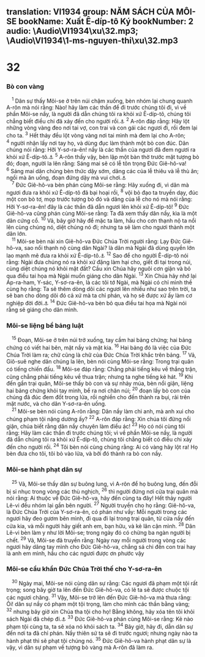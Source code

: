 translation: VI1934
group: NĂM SÁCH CỦA MÔI-SE
bookName: Xuất Ê-díp-tô Ký 
bookNumber: 2
audio: \Audio\VI1934\xu\32.mp3; \Audio\VI1934\1-ms-nguyen-thi\xu\32.mp3
-------

<div class="title"><h1>32</h1><h3>Bò con vàng</h3></div>
<span class="verse xu_32_1"> <sup>1</sup> Dân sự thấy Môi-se ở trên núi chậm xuống, bèn nhóm lại chung quanh A-rôn mà nói rằng: Nào! hãy làm các thần để đi trước chúng tôi đi, vì về phần Môi-se nầy, là người đã dẫn chúng tôi ra khỏi xứ Ê-díp-tô, chúng tôi chẳng biết điều chi đã xảy đến cho người rồi.<a data-toggle="tooltip" data-placement="bottom" title="Cong 7:40">⚓</a></span>
<span class="verse xu_32_2"><sup>2</sup> A-rôn đáp rằng: Hãy lột những vòng vàng đeo nơi tai vợ, con trai và con gái các ngươi đi, rồi đem lại cho ta. </span>
<span class="verse xu_32_3"><sup>3</sup> Hết thảy đều lột vòng vàng nơi tai mình mà đem lại cho A-rôn; </span>
<span class="verse xu_32_4"><sup>4</sup> người nhận lấy nơi tay họ, và dùng đục làm thành một bò con đúc. Dân chúng nói rằng: Hỡi Y-sơ-ra-ên! nầy là các thần của ngươi đã đem ngươi ra khỏi xứ Ê-díp-tô.<a data-toggle="tooltip" data-placement="bottom" title="1Vua 12:28; Cong 7:41">⚓</a></span>
<span class="verse xu_32_5"><sup>5</sup> A-rôn thấy vậy, bèn lập một bàn thờ trước mặt tượng bò đó; đoạn, người la lên rằng: Sáng mai sẽ có lễ tôn trọng Đức Giê-hô-va! </span>
<span class="verse xu_32_6"><sup>6</sup> Sáng mai dân chúng bèn thức dậy sớm, dâng các của lễ thiêu và lễ thù ân; ngồi mà ăn uống, đoạn đứng dậy mà vui chơi.<a data-toggle="tooltip" data-placement="bottom" title="1Co 10:7">⚓</a><br/></span>
<span class="verse xu_32_7"> <sup>7</sup> Đức Giê-hô-va bèn phán cùng Môi-se rằng: Hãy xuống đi, vì dân mà ngươi đưa ra khỏi xứ Ê-díp-tô đã bại hoại rồi, </span>
<span class="verse xu_32_8"><sup>8</sup> vội bỏ đạo ta truyền dạy, đúc một con bò tơ, mọp trước tượng bò đó và dâng của lễ cho nó mà nói rằng: Hỡi Y-sơ-ra-ên! đây là các thần đã dẫn ngươi lên khỏi xứ Ê-díp-tô! </span>
<span class="verse xu_32_9"><sup>9</sup> Đức Giê-hô-va cũng phán cùng Môi-se rằng: Ta đã xem thấy dân nầy, kìa là một dân cứng cổ. </span>
<span class="verse xu_32_10"><sup>10</sup> Vả, bây giờ hãy để mặc ta làm, hầu cho cơn thạnh nộ ta nổi lên cùng chúng nó, diệt chúng nó đi; nhưng ta sẽ làm cho ngươi thành một dân lớn. <br/></span>
<span class="verse xu_32_11"> <sup>11</sup> Môi-se bèn nài xin Giê-hô-va Đức Chúa Trời người rằng: Lạy Đức Giê-hô-va, sao nổi thạnh nộ cùng dân Ngài? là dân mà Ngài đã dùng quyền lớn lao mạnh mẽ đưa ra khỏi xứ Ê-díp-tô.<a data-toggle="tooltip" data-placement="bottom" title="Dan 14:13-19">⚓</a></span>
<span class="verse xu_32_12"><sup>12</sup> Sao để cho người Ê-díp-tô nói rằng: Ngài đưa chúng nó ra khỏi xứ đặng làm hại cho, giết đi tại trong núi, cùng diệt chúng nó khỏi mặt đất? Cầu xin Chúa hãy nguôi cơn giận và bỏ qua điều tai họa mà Ngài muốn giáng cho dân Ngài. </span>
<span class="verse xu_32_13"><sup>13</sup> Xin Chúa hãy nhớ lại Áp-ra-ham, Y-sác, Y-sơ-ra-ên, là các tôi tớ Ngài, mà Ngài có chỉ mình thề cùng họ rằng: Ta sẽ thêm dòng dõi các ngươi lên nhiều như sao trên trời, ta sẽ ban cho dòng dõi đó cả xứ mà ta chỉ phán, và họ sẽ được xứ ấy làm cơ nghiệp đời đời.<a data-toggle="tooltip" data-placement="bottom" title="Sa 22:16-17; Sa 17:8">⚓</a></span>
<span class="verse xu_32_14"><sup>14</sup> Đức Giê-hô-va bèn bỏ qua điều tai họa mà Ngài nói rằng sẽ giáng cho dân mình. <br/></span>
<div class="title"><h3>Môi-se liệng bể bảng luật</h3></div>
<span class="verse xu_32_15"> <sup>15</sup> Đoạn, Môi-se ở trên núi trở xuống, tay cầm hai bảng chứng; hai bảng chứng có viết hai bên, mặt nầy và mặt kia. </span>
<span class="verse xu_32_16"><sup>16</sup> Hai bảng đó là việc của Đức Chúa Trời làm ra; chữ cũng là chữ của Đức Chúa Trời khắc trên bảng. </span>
<span class="verse xu_32_17"><sup>17</sup> Vả, Giô-suê nghe dân chúng la lên, bèn nói cùng Môi-se rằng: Trong trại quân có tiếng chiến đấu. </span>
<span class="verse xu_32_18"><sup>18</sup> Môi-se đáp rằng: Chẳng phải tiếng kêu về thắng trận, cũng chẳng phải tiếng kêu về thua trận; nhưng ta nghe tiếng kẻ hát. </span>
<span class="verse xu_32_19"><sup>19</sup> Khi đến gần trại quân, Môi-se thấy bò con và sự nhảy múa, bèn nổi giận, liệng hai bảng chứng khỏi tay mình, bể ra nơi chân núi; </span>
<span class="verse xu_32_20"><sup>20</sup> đoạn lấy bò con của chúng đã đúc đem đốt trong lửa, rồi nghiền cho đến thành ra bụi, rải trên mặt nước, và cho dân Y-sơ-ra-ên uống. <br/></span>
<span class="verse xu_32_21"> <sup>21</sup> Môi-se bèn nói cùng A-rôn rằng: Dân nầy làm chi anh, mà anh xui cho chúng phạm tội nặng dường ấy? </span>
<span class="verse xu_32_22"><sup>22</sup> A-rôn đáp rằng: Xin chúa tôi đừng nổi giận, chúa biết rằng dân nầy chuyên làm điều ác! </span>
<span class="verse xu_32_23"><sup>23</sup> Họ có nói cùng tôi rằng: Hãy làm các thần đi trước chúng tôi; vì về phần Môi-se nầy, là người đã dẫn chúng tôi ra khỏi xứ Ê-díp-tô, chúng tôi chẳng biết có điều chi xảy đến cho người rồi. </span>
<span class="verse xu_32_24"><sup>24</sup> Tôi bèn nói cùng chúng rằng: Ai có vàng hãy lột ra! Họ bèn đưa cho tôi, tôi bỏ vào lửa, và bởi đó thành ra bò con nầy. <br/></span>
<div class="title"><h3>Môi-se hành phạt dân sự</h3></div>
<span class="verse xu_32_25"> <sup>25</sup> Vả, Môi-se thấy dân sự buông lung, vì A-rôn để họ buông lung, đến đỗi bị sỉ nhục trong vòng các thù nghịch, </span>
<span class="verse xu_32_26"><sup>26</sup> thì người đứng nơi cửa trại quân mà nói rằng: Ai thuộc về Đức Giê-hô-va, hãy đến cùng ta đây! Hết thảy người Lê-vi đều nhóm lại gần bên người. </span>
<span class="verse xu_32_27"><sup>27</sup> Người truyền cho họ rằng: Giê-hô-va, là Đức Chúa Trời của Y-sơ-ra-ên, có phán như vầy: Mỗi người trong các ngươi hãy đeo gươm bên mình, đi qua đi lại trong trại quân, từ cửa nầy đến cửa kia, và mỗi người hãy giết anh em, bạn hữu, và kẻ lân cận mình. </span>
<span class="verse xu_32_28"><sup>28</sup> Dân Lê-vi bèn làm y như lời Môi-se; trong ngày đó có chừng ba ngàn người bị chết. </span>
<span class="verse xu_32_29"><sup>29</sup> Vả, Môi-se đã truyền rằng: Ngày nay mỗi người trong vòng các ngươi hãy dâng tay mình cho Đức Giê-hô-va, chẳng sá chi đến con trai hay là anh em mình, hầu cho các ngươi được ơn phước vậy <br/></span>
<div class="title"><h3>Môi-se cầu khẩn Đức Chúa Trời thế cho Y-sơ-ra-ên</h3></div>
<span class="verse xu_32_30"> <sup>30</sup> Ngày mai, Môi-se nói cùng dân sự rằng: Các ngươi đã phạm một tội rất trọng; song bây giờ ta lên đến Đức Giê-hô-va, có lẽ ta sẽ được chuộc tội các ngươi chăng. </span>
<span class="verse xu_32_31"><sup>31</sup> Vậy, Môi-se trở lên đến Đức Giê-hô-va mà thưa rằng: Ôi! dân sự nầy có phạm một tội trọng, làm cho mình các thần bằng vàng; </span>
<span class="verse xu_32_32"><sup>32</sup> nhưng bây giờ xin Chúa tha tội cho họ! Bằng không, hãy xóa tên tôi khỏi sách Ngài đã chép đi.<a data-toggle="tooltip" data-placement="bottom" title="Thi 69:28; Kh 3:5">⚓</a></span>
<span class="verse xu_32_33"><sup>33</sup> Đức Giê-hô-va phán cùng Môi-se rằng: Kẻ nào phạm tội cùng ta, ta sẽ xóa nó khỏi sách ta. </span>
<span class="verse xu_32_34"><sup>34</sup> Bây giờ, hãy đi, dẫn dân sự đến nơi ta đã chỉ phán. Nầy thiên sứ ta sẽ đi trước ngươi; nhưng ngày nào ta hành phạt thì sẽ phạt tội chúng nó. </span>
<span class="verse xu_32_35"><sup>35</sup> Đức Giê-hô-va hành phạt dân sự là vậy, vì dân sự phạm về tượng bò vàng mà A-rôn đã làm ra. <br/></span>
